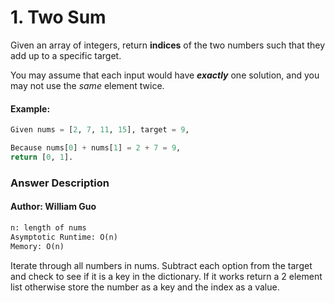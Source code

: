 # 1. Two Sum

Given an array of integers, return **indices** of the two numbers such that they add up to a specific target.

You may assume that each input would have ***exactly*** one solution, and you may not use the *same* element twice.

#### Example:
```python
Given nums = [2, 7, 11, 15], target = 9,

Because nums[0] + nums[1] = 2 + 7 = 9,
return [0, 1].
```


### Answer Description
#### Author: William Guo
```python
n: length of nums
Asymptotic Runtime: O(n)
Memory: O(n)
```

Iterate through all numbers in nums. Subtract each option from the target and check to see if it is a key in the dictionary. If it works return a 2 element list otherwise store the number as a key and the index as a value.
